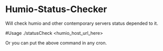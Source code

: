 # Humio-Status-Checker
Will check humio and other contemporary servers status depended to it.

#Usage
./statusCheck <humio_host_url_here>

Or you can put the above command in any cron.
